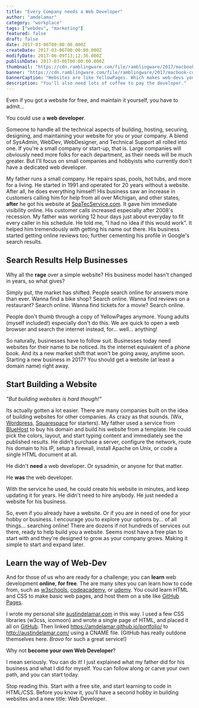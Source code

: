 ```yaml
---
title: "Every Company needs a Web Developer"
author: "amdelamar"
category: "workplace"
tags: ["webdev", "marketing"]
featured: false
draft: false
date: 2017-03-06T00:00:00.000Z
createDate: 2017-03-06T00:00:00.000Z
modifyDate: 2017-06-09T13:12:36.000Z
publishDate: 2017-03-06T00:00:00.000Z
thumbnail: "https://cdn.ramblingware.com/file/ramblingware/2017/macbook-coffee-640.jpg"
banner: "https://cdn.ramblingware.com/file/ramblingware/2017/macbook-coffee-1240.jpg"
bannerCaption: "Websites are like YellowPages. Which makes web-devs your new best friend. (Photo Credit: Tookapic)"
description: "You'll also need lots of coffee to pay the developer."
---
```

Even if you got a website for free, and maintain it yourself, you have to admit...

You could use a **web developer**.

Someone to handle all the technical aspects of building, hosting, securing, designing, and maintaining your website for you or your company. A blend of SysAdmin, WebDev, WebDesigner, and Technical Support all rolled into one. If you're a small company or start-up, that is. Large companies will obviously need more folks for each department, as their needs will be much greater. But I'll focus on small companies and hobbyists who currently don't have a dedicated web developer.

My father runs a small company. He repairs spas, pools, hot tubs, and more for a living. He started in 1991 and operated for 20 years without a website. After all, he does everything himself! His business saw an increase in customers calling him for help from all over Michigan, and other states, **after** he got his website at [SpaTecService.com](http://www.spatecservice.com/). It gave him immediate visibility online. His customer calls increased especially after 2008's recession. My father was working 12 hour days just about everyday to fit every caller in his schedule. He told me, "I had no idea if this would work". It helped him tremendously with getting his name out there. His business started getting online reviews too; further cementing his profile in Google's search results.

## Search Results Help Businesses

Why all the **rage** over a simple website? His business model hasn't changed in years, so what gives?

Simply put, the market has shifted. People search online for answers more than ever. Wanna find a bike shop? Search online. Wanna find reviews on a restaurant? Search online. Wanna find tickets for a movie? Search online.

People don't thumb through a copy of YellowPages anymore. Young adults (myself included!) especially don't do this. We are quick to open a web browser and search the internet instead, for... well... anything!

So naturally, businesses have to follow suit. Businesses today need websites for their name to be noticed. Its the internet equivalent of a phone book. And its a new market shift that won't be going away, anytime soon. Starting a new business in 2017? You should get a website (at least a domain name) right away.

## Start Building a Website

_"But building websites is hard though!"_

Its actually gotten a lot easier. There are many companies built on the idea of building websites for other companies. As crazy as that sounds. (Wix, [Wordpress](https://wordpress.com/), [Squarespace](https://www.squarespace.com/) for starters). My father used a service from [BlueHost](https://www.bluehost.com/) to buy his domain and build his website from a template. He could pick the colors, layout, and start typing content and immediately see the published results. He didn't purchase a server, configure the network, route his domain to his IP, setup a firewall, install Apache on Unix, or code a single HTML document at all.

He didn't **need** a web developer. Or sysadmin, or anyone for that matter.

He **was** the web developer.

With the service he used, he could create his website in minutes, and keep updating it for years. He didn't need to hire anybody. He just needed a website for his business.

So, even if you already have a website. Or if you are in need of one for your hobby or business. I encourage you to explore your options by... of all things... searching online! There are dozens if not hundreds of services out there, ready to help build you a website. Seems most have a free plan to start with and they're designed to grow as your company grows. Making it simple to start and expand later.

## Learn the way of Web-Dev

And for those of us who are ready for a challenge; you can **learn** web development **online**, **for free**. The are many sites you can learn how to code from, such as [w3schools](https://www.w3schools.com/), [codeacademy](https://www.codecademy.com/), or [udemy](https://www.udemy.com/courses/development/web-development/). You could learn HTML and CSS to make basic web pages, and host them on a site like [GitHub Pages](https://pages.github.com/).

I wrote my personal site [austindelamar.com](http://austindelamar.com/) in this way. I used a few CSS libraries (w3css, icomoon) and wrote a single page of HTML, and placed it all on [GitHub](https://pages.github.com/). Then linked https://amdelamar.github.io/portfolio/ to http://austindelamar.com/ using a CNAME file. (GitHub has really outdone themselves here. _Bravo_ for such a great service!)

Why not **become your own Web Developer**?

I mean seriously. You can do it! I just explained what my father did for his business and what I did for myself. You can follow along or carve your own path, and you can start today.

Stop reading this. Start with a free site, and start learning to code in HTML/CSS. Before you know it, you'll have a second hobby in building websites and a new title: Web Developer.
